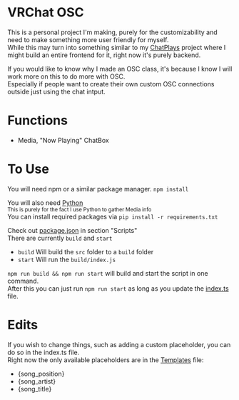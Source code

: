 ﻿# VRChat OSC
This is a personal project I'm making, purely for the customizability and need to make something more user friendly for myself.  
While this may turn into something similar to my [ChatPlays](https://github.com/AlgorithmicPolicyIndex/ChatPlays) project where I might build an entire frontend for it, right now it's purely backend.

If you would like to know why I made an OSC class, it's because I know I will work more on this to do more with OSC.  
Especially if people want to create their own custom OSC connections outside just using the chat intput.

# Functions
- Media, "Now Playing" ChatBox

# To Use
You will need npm or a similar package manager.
`npm install`

You will also need [Python](https://www.python.org/downloads/)  
<sup>This is purely for the fact I use Python to gather Media info</sup>  
You can install required packages via `pip install -r requirements.txt`

Check out [package.json](package.json) in section "Scripts"  
There are currently `build` and `start`   
- `build` Will build the `src` folder to a `build` folder
- `start` Will run the `build/index.js`

`npm run build && npm run start` will build and start the script in one command.  
After this you can just run `npm run start` as long as you update the [index.ts](src/index.ts) file.

# Edits
If you wish to change things, such as adding a custom placeholder, you can do so in the index.ts file.  
Right now the only available placeholders are in the [Templates](templates.yaml) file:
- {song_position}
- {song_artist}
- {song_title}
